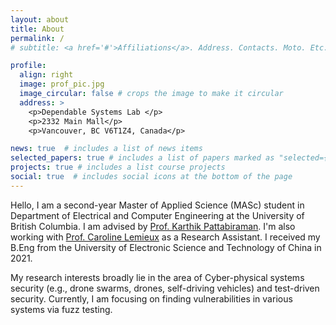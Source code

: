 ```yaml
---
layout: about
title: About
permalink: /
# subtitle: <a href='#'>Affiliations</a>. Address. Contacts. Moto. Etc.

profile:
  align: right
  image: prof_pic.jpg
  image_circular: false # crops the image to make it circular
  address: >
    <p>Dependable Systems Lab </p>
    <p>2332 Main Mall</p>
    <p>Vancouver, BC V6T1Z4, Canada</p>

news: true  # includes a list of news items
selected_papers: true # includes a list of papers marked as "selected={true}"
projects: true # includes a list course projects
social: true  # includes social icons at the bottom of the page
---
```


Hello, I am a second-year Master of Applied Science (MASc) student in Department of Electrical and Computer Engineering at the University of British Columbia. 
I am advised by [Prof. Karthik Pattabiraman](https://blogs.ubc.ca/karthik/). I'm also working with [Prof. Caroline Lemieux](https://www.carolemieux.com/) as a Research Assistant.
I received my B.Eng from the University of Electronic Science and Technology of China in 2021. 

My research interests broadly lie in the area of Cyber-physical systems security (e.g., drone swarms, drones, self-driving vehicles) and test-driven security. Currently, I am focusing on finding vulnerabilities in various systems via fuzz testing. 

<!-- **I am looking for a PhD position starting from 2023 fall or 2024 spring!** -->

<!-- Write your biography here. Tell the world about yourself. Link to your favorite [subreddit](http://reddit.com). You can put a picture in, too. The code is already in, just name your picture `prof_pic.jpg` and put it in the `img/` folder.

Put your address / P.O. box / other info right below your picture. You can also disable any these elements by editing `profile` property of the YAML header of your `_pages/about.md`. Edit `_bibliography/papers.bib` and Jekyll will render your [publications page](/al-folio/publications/) automatically.

Link to your social media connections, too. This theme is set up to use [Font Awesome icons](http://fortawesome.github.io/Font-Awesome/) and [Academicons](https://jpswalsh.github.io/academicons/), like the ones below. Add your Facebook, Twitter, LinkedIn, Google Scholar, or just disable all of them. -->
